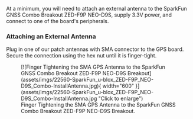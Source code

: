 At a minimum, you will need to attach an external antenna to the SparkFun GNSS Combo Breakout ZED-F9P NEO-D9S, supply 3.3V power, and connect to one of the board's peripherals.

### Attaching an External Antenna

Plug in one of our patch antennas with SMA connector to the GPS board. Secure the connection using the hex nut until it is finger-tight.

<figure markdown>
[![Finger Tightening the SMA GPS Antenna to the SparkFun GNSS Combo Breakout ZED-F9P NEO-D9S Breakout](assets/imgs/22560-SparkFun_u-blox_ZED-F9P_NEO-D9S_Combo-InstallAntenna.jpg){ width="600" }](assets/imgs/22560-SparkFun_u-blox_ZED-F9P_NEO-D9S_Combo-InstallAntenna.jpg "Click to enlarge")
<figcaption markdown>
Finger Tightening the SMA GPS Antenna to the SparkFun GNSS Combo Breakout ZED-F9P NEO-D9S Breakout.
</figcaption>
</figure>

